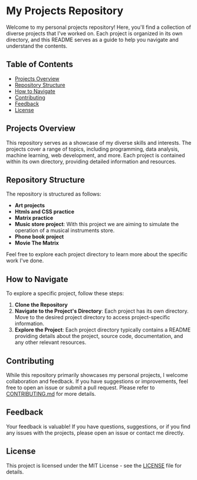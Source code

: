 # My Projects Repository

Welcome to my personal projects repository! Here, you'll find a collection of diverse projects that I've worked on. Each
project is organized in its own directory, and this README serves as a guide to help you navigate and understand the
contents.

## Table of Contents

- [Projects Overview](#projects-overview)
- [Repository Structure](#repository-structure)
- [How to Navigate](#how-to-navigate)
- [Contributing](#contributing)
- [Feedback](#feedback)
- [License](#license)

## Projects Overview

This repository serves as a showcase of my diverse skills and interests. The projects cover a range of topics, including
programming, data analysis, machine learning, web development, and more. Each project is contained within its own
directory, providing detailed information and resources.

## Repository Structure

The repository is structured as follows:

- **Art projects**
- **Htmls and CSS practice**
- **Matrix practice**
- **Music store project**: With this project we are aiming to simulate the operation of a musical instruments store.
- **Phone book project**
- **Movie The Matrix**

Feel free to explore each project directory to learn more about the specific work I've done.

## How to Navigate

To explore a specific project, follow these steps:

1. **Clone the Repository**
2. **Navigate to the Project's Directory**: Each project has its own directory. Move to the desired project directory to
   access project-specific information.
3. **Explore the Project**: Each project directory typically contains a README providing details about the project,
   source code, documentation, and any other relevant resources.

## Contributing

While this repository primarily showcases my personal projects, I welcome collaboration and feedback. If you have
suggestions or improvements, feel free to open an issue or submit a pull request. Please refer
to [CONTRIBUTING.md](CONTRIBUTING.md) for more details.

## Feedback

Your feedback is valuable! If you have questions, suggestions, or if you find any issues with the projects, please open
an issue or contact me directly.

## License

This project is licensed under the MIT License - see the [LICENSE](LICENSE) file for details.
